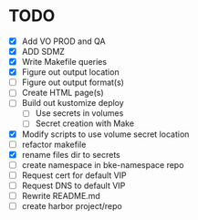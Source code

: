 # TODO
- [X] Add VO PROD and QA
- [X] ADD SDMZ
- [X] Write Makefile queries
- [X] Figure out output location
- [ ] Figure out output format(s)
- [ ] Create HTML page(s)
- [ ] Build out kustomize deploy
  - [ ] Use secrets in volumes
  - [ ] Secret creation with Make
- [X] Modify scripts to use volume secret location
- [ ] refactor makefile
- [X] rename files dir to secrets
- [ ] create namespace in bke-namespace repo
- [ ] Request cert for default VIP
- [ ] Request DNS to default VIP
- [ ] Rewrite README.md
- [ ] create harbor project/repo
